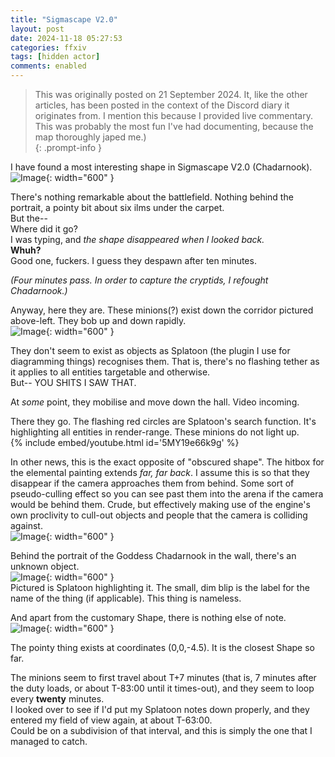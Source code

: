 ```yaml
---
title: "Sigmascape V2.0"
layout: post
date: 2024-11-18 05:27:53
categories: ffxiv
tags: [hidden actor]
comments: enabled
---
```

> This was originally posted on 21 September 2024. It, like the other articles, has been posted in the context of the Discord diary it originates from. I mention this because I provided live commentary. This was probably the most fun I've had documenting, because the map thoroughly japed me.)  
{: .prompt-info }

I have found a most interesting shape in Sigmascape V2.0 (Chadarnook).  
![Image](/Sigma_V2_1.png){: width="600" }

There's nothing remarkable about the battlefield. Nothing behind the portrait, a pointy bit about six ilms under the carpet.  
But the--  
Where did it go?  
I was typing, and *the shape disappeared when I looked back.*  
**Whuh?**  
Good one, fuckers. I guess they despawn after ten minutes.


*(Four minutes pass. In order to capture the cryptids, I refought Chadarnook.)*

Anyway, here they are. These minions(?) exist down the corridor pictured above-left. They bob up and down rapidly.  
![Image](/Sigma_V2_2.png){: width="600" }  

They don't seem to exist as objects as Splatoon (the plugin I use for diagramming things) recognises them. That is, there's no flashing tether as it applies to all entities targetable and otherwise.  
But-- YOU SHITS I SAW THAT.

At *some* point, they mobilise and move down the hall. Video incoming.  

There they go. The flashing red circles are Splatoon's search function. It's highlighting all entities in render-range. These minions do not light up.  
{% include embed/youtube.html id='5MY19e66k9g' %}

In other news, this is the exact opposite of "obscured shape". The hitbox for the elemental painting extends *far, far back*. I assume this is so that they disappear if the camera approaches them from behind. Some sort of pseudo-culling effect so you can see past them into the arena if the camera would be behind them. Crude, but effectively making use of the engine's own proclivity to cull-out objects and people that the camera is colliding against.  
![Image](/Sigma_V2_4.png){: width="600" }  

Behind the portrait of the Goddess Chadarnook in the wall, there's an unknown object.  
![Image](/Sigma_V2_5.png){: width="600" }  
Pictured is Splatoon highlighting it. The small, dim blip is the label for the name of the thing (if applicable). This thing is nameless.  

And apart from the customary Shape, there is nothing else of note.  
![Image](/Sigma_V2_6.png){: width="600" }  

The pointy thing exists at coordinates (0,0,-4.5). It is the closest Shape so far.  

The minions seem to first travel about T+7 minutes (that is, 7 minutes after the duty loads, or about T-83:00 until it times-out), and they seem to loop every **twenty** minutes.  
I looked over to see if I'd put my Splatoon notes down properly, and they entered my field of view again, at about T-63:00.   
Could be on a subdivision of that interval, and this is simply the one that I managed to catch.


